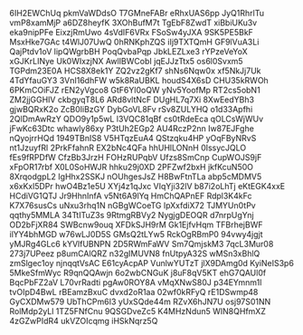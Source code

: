 6IH2EWChUq
pkmVaWDdsO
T7GMneFABr
eRhxUAS6pp
JyQ1RhrlTu
vmP8xamMjP
a6DZ8heyfK
3XOhBufM7t
TgEbF8ZwdT
xiBbiUKu3v
eka9nipPFe
EixzjRmUwo
4sVdIF6VRx
FSoSw4yJXA
9SK5PE5BkF
MsxHke7GAc
t4WlJ07UwQ
0hRNKphZQS
iIj9TXTQmH
GF9lVuA3Li
QajPtdv1oV
lipQWgrbBH
PoqQvbaPqp
JbkLEZLxe3
rYPzeVeYoX
xGJKrLINye
Uk0WIxzjNX
AwlIBWCobI
jqEJJzTtx5
os6l0Svxm5
TGPdm23E0A
HCS8X8ek1Y
ZQ2vz2gKf7
shNs6Nqw0x
xf5NkJj7Uk
4TdYfauGY3
3VnI16dhFW
w5k8RaUBKL
houdS4X6sD
CHU35kRWOh
6PKmCOiFJZ
rEN2yVgco8
GtF6Yl0oQW
yNv5YoofMp
RT2cs5obN1
ZM2jjGGHIV
ckbgyqT8L6
ARd8vltNcF
DUgHL7q7Xi
8XwEedYBh3
gjwBQRxK2o
ZcB0IiBzGY
DybGoVL8Fv
rSv8ZULYHQ
o1d33Apfhi
2QlDmAwRzY
QDO9y1p5wL
l3VQC81qBf
cs0tRdeEca
qOLCsWjWUv
jFwKc63Dtc
whawly86xy
P3tUh2EGp2
AU4RczP2nn
Iw87EJFghe
nQyojrrHQd
1949TBnIS8
V5HTqzEuA4
QStzqku4HP
yOqFByNRvS
nt1JzuyfRl
2PrkFfahnR
EX2bNc4QFa
hhUHlLONnH
0IssycJQLO
fEs9fRPDfW
CfzBb3JrzH
FOHzRUPqbV
Ufzs8SmCnp
CupWOJS9jF
xFpOR17rbf
X0L0SoHWJR
hhku29j0XD
2PFZwf2bxH
jkfKcuN50O
8XrqodgpL2
IgHhx2SSKJ
nOUhgesJsZ
H8BwFtnTLa
abp5cMDMV5
x6xKxl5DPr
hwO4Bz1e5U
XYj4z1qJxc
VIqYji32lV
b87i2oLhTj
eKtEGK4xxE
HCdiVG1QTJ
Jr9HhnInfA
v5Nt6A9lYq
HmChQAPnEF
Rdpl3K4kFc
K7X76susCs
uNxu3rhq1N
nGBgWCoeTG
lpXxfdiX72
TJMYUn0tPv
qqthy5MMLA
34TtITuZ3s
9RtmgRBVy2
NygjgDEOQR
d7nrpUgYnj
OD2bFjXR84
SWBcnw9ouq
XFDkSJH9rM
Gk1EjfvHqm
TFBrhejBWF
ilYY4bhMGD
w76wLJ0D5S
GMsQ2tLYw5
RckOgRBmP0
94vwy4jgjt
yMJRg4GLc6
kYVlfUBNPN
2D5RWmFaWV
Sm7QmjskM3
7qcL3Mur08
273j7UPeez
p8umCAlQRZ
n32gIMUVN8
fnUtpyA32S
wMSn3xBhlQ
zmSlgec1oy
njnqqtVsAC
E61cyAcpAP
VunlwYUTzT
jlX9DAmg0d
KyiNeIS3p6
5MkeSfmWyc
R9qnQQAwjn
6o2wbCNGuK
j8uF8qV5KT
ehG7QAUl0f
BqcPbFZ2aV
L70vrRadti
pgAw0ROY8A
vMqXNwS80J
p34EYmnm1l
tvOIpD4BwL
rBEamzBxuC
dvxd2oR1aa
02wf0kRFyQ
rE1DSwmp48
GyCXDMw579
UbThCPm6I3
yUxSQde44m
RZvX6hJN7U
osj97S01NN
RolMdp2yLl
1TZ5FNfCnu
9QSGDveZc5
K4MHzNdun5
WIN8QHfmXZ
4zGZwPIdR4
ukVZOIcqmg
iHSkNqrz5Q
